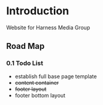 # Introduction

Website for Harness Media Group

## Road Map

### 0.1 Todo List

* establish full base page template
* ~~content container~~
* ~~footer layout~~
* footer bottom layout
